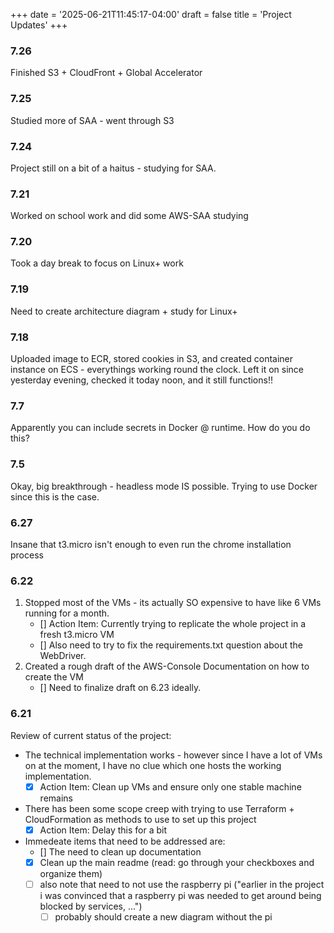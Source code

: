 +++
date = '2025-06-21T11:45:17-04:00'
draft = false
title = 'Project Updates'
+++

### 7.26
Finished S3 + CloudFront + Global Accelerator

### 7.25
Studied more of SAA - went through S3

### 7.24
Project still on a bit of a haitus - studying for SAA.

### 7.21
Worked on school work and did some AWS-SAA studying

### 7.20
Took a day break to focus on Linux+ work

### 7.19
Need to create architecture diagram + study for Linux+

### 7.18
Uploaded image to ECR, stored cookies in S3, and created container instance on ECS - everythings working round the clock. Left it on since yesterday evening, checked it today noon, and it still functions!!

### 7.7
Apparently you can include secrets in Docker @ runtime. How do you do this?

### 7.5
Okay, big breakthrough - headless mode IS possible. Trying to use Docker since this is the case.

### 6.27
Insane that t3.micro isn't enough to even run the chrome installation process

### 6.22
1. Stopped most of the VMs - its actually SO expensive to have like 6 VMs running for a month.
    - [] Action Item: Currently trying to replicate the whole project in a fresh t3.micro VM
    - [] Also need to try to fix the requirements.txt question about the WebDriver.
2. Created a rough draft of the AWS-Console Documentation on how to create the VM
    - [] Need to finalize draft on 6.23 ideally.

### 6.21
Review of current status of the project: 
- The technical implementation works - however since I have a lot of VMs on at the moment, I have no clue which one hosts the working implementation.
    - [X] Action Item: Clean up VMs and ensure only one stable machine remains

- There has been some scope creep with trying to use Terraform + CloudFormation as methods to use to set up this project
    - [X] Action Item: Delay this for a bit

- Immedeate items that need to be addressed are:
    - [] The need to clean up documentation
    - [X] Clean up the main readme (read: go through your checkboxes and organize them)
    - [ ] also note that need to not use the raspberry pi ("earlier in the project i was convinced that a raspberry pi was needed to get around being blocked by services, ...")
        - [ ] probably should create a new diagram without the pi